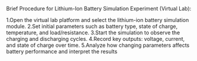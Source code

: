 Brief Procedure for Lithium-Ion Battery Simulation Experiment (Virtual Lab):

1.Open the virtual lab platform and select the lithium-ion battery simulation module.
2.Set initial parameters such as battery type, state of charge, temperature, and load/resistance.
3.Start the simulation to observe the charging and discharging cycles.
4.Record key outputs: voltage, current, and state of charge over time.
5.Analyze how changing parameters affects battery performance and interpret the results
